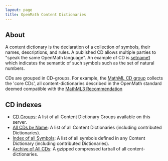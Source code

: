```yaml
---
layout: page
title: OpenMath Content Dictionaries
---
```


## About

A content dictionary is the declaration of a collection of symbols, their names,
descriptions, and rules. A published CD allows multiple parties to "speak the same
OpenMath language".  An example of CD is [setname1](setname1) which indicates the semantic
of such symbols such as the set of natural numbers.
  
CDs are grouped in CD-groups. For example, the [MathML CD group](../cdgroups/mathml.html)
collects the 'core CDs', all content-dictionaries described in the OpenMath standard
deemed compatible with the [MathML3 Recommendation](http://www.w3.org/TR/MathML3)
  
## CD indexes
  
*  [CD Groups](../cdgroups.html): A list of all Content Dictionary Groups available on this server.
* [All CDs by Name](../cdnames.html): A list of all Content Dictionaries (including contributed Dictionaries).
* [Index of all Symbols](../cdindex.html): A list of all symbols defined in any Content Dictionary (including contributed Dictionaries).
* [Archive of All CDs](../cds.tar.gz): A gzipped compressed tarball of all content-dictionaries.
